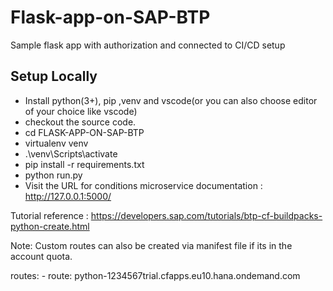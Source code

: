 # Flask-app-on-SAP-BTP
Sample flask app with authorization and connected to CI/CD setup


## Setup Locally 

- Install python(3+), pip ,venv and vscode(or you can also choose editor of your choice like vscode) 
- checkout the source code.
- cd FLASK-APP-ON-SAP-BTP
- virtualenv venv
- .\venv\Scripts\activate
- pip install -r requirements.txt
- python run.py
- Visit the URL for conditions microservice documentation : http://127.0.0.1:5000/


Tutorial reference : https://developers.sap.com/tutorials/btp-cf-buildpacks-python-create.html

Note: Custom routes can also be created via manifest file if its in the account quota.

  routes:
    - route: python-1234567trial.cfapps.eu10.hana.ondemand.com